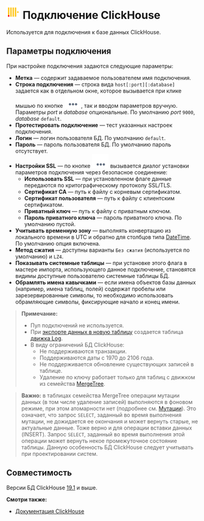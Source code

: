 # ![ ](../../../images/icons/data-sources/db-clickhouse_default.svg) Подключение ClickHouse

Используется для подключения к базе данных ClickHouse.

## Параметры подключения

При настройке подключения задаются следующие параметры:

* **Метка** — содержит задаваемое пользователем имя подключения.
* **Строка подключения** — строка вида `host[:port][:database]` задается как в отдельном окне, которое вызывается при клике мышью по кнопке ![ ](../../../images/extjs-theme/form/open-trigger/open-trigger_default.svg), так и вводом параметров вручную. Параметры *port* и *database* опциональные. По умолчанию *port* `9000`, *database* `default`.
* **Протестировать подключение** — тест указанных настроек подключения.
* **Логин** — логин пользователя БД. По умолчанию `default`.
* **Пароль** — пароль пользователя БД. По умолчанию пароль отсутствует.
* **Настройки SSL**  — по кнопке ![ ](../../../images/extjs-theme/form/open-trigger/open-trigger_default.svg) вызывается диалог установки параметров подключения через безопасное соединение:
  * **Использовать SSL** — при установленном флаге данные передаются по критографическому протоколу SSL/TLS.
  * **Сертификат CA** — путь к файлу с корневым сертификатом.
  * **Сертификат пользователя** — путь к файлу с клиентским сертификатом.
  * **Приватный ключ** — путь к файлу с приватным ключом.
  * **Пароль приватного ключа** — пароль приватного ключа. По умолчанию пустой.
* **Учитывать временную зону** — выполнять конвертацию из локального времени в UTC и обратно для столбцов типа [DateTime](https://clickhouse.yandex/docs/ru/data_types/datetime/). По умолчанию опция включена.
* **Метод сжатия** — доступны варианты `Без сжатия` (используется по умолчанию) и `LZ4`.
* **Показывать системные таблицы** — при установке этого флага в мастере импорта, использующего данное подключение, становятся видимы доступные пользователю системные таблицы БД.
* **Обрамлять имена кавычками** — если имена объектов базы данных (например, имена таблиц, полей) содержат пробелы или зарезервированные символы, то необходимо использовать обрамляющие символы, фиксирующие начало и конец имени.

> **Примечание:**
> * Пул подключений не используется.
> * При [экспорте данных в новую таблицу](../../export/database/new-table-design.md) создается таблица [движка Log](https://clickhouse.yandex/docs/ru/operations/table_engines/log/).
> * В виду ограничений БД ClickHouse:
>   * Не поддерживаются транзакции.
>   * Поддерживаются даты с 1970 до 2106 года.
>   * Не поддерживается обновление существующих записей в таблице.
>   * Удаление по ключу работает только для таблиц с движком из семейства [MergeTree](https://clickhouse.yandex/docs/ru/operations/table_engines/#semeistva-dvizhkov).

> **Важно:** в таблицах семейства MergeTree операции мутации данных (в том числе удаление записей) выполняются в фоновом режиме, при этом атомарности нет (подробнее см. [Мутации](https://clickhouse.yandex/docs/ru/query_language/alter/#alter-mutations)). Это означает, что запрос `SELECT`, заданный во время выполнения мутации, не дожидается ее окончания и может вернуть старые, не актуальные данные.
Тоже верно и для операции вставки данных (INSERT). Запрос `SELECT`, заданный во время выполнения этой операции может вернуть некое промежуточное состояние таблицы.
Данную особенность БД ClickHouse следует учитывать при проектировании систем.

## Совместимость

Версии БД ClickHouse [19.1](https://clickhouse.yandex/docs/ru/changelog/#clickhouse-release-19-1-6-2019-01-24) и выше.

**Смотри также:**
* [Документация ClickHouse](https://clickhouse.yandex/docs/ru/)
